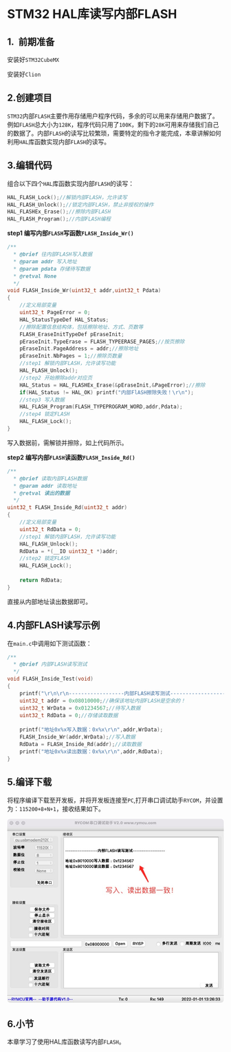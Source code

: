 # STM32 HAL库读写内部FLASH

## 1.  前期准备

安装好`STM32CubeMX`

安装好`Clion`

## 2.创建项目

`STM32`内部`FLASH`主要作用存储用户程序代码，多余的可以用来存储用户数据了。例如`FLASH`总大小为`128K`，程序代码只用了`100K`，剩下的`28K`可用来存储我们自己的数据了。内部`FLASH`的读写比较繁琐，需要特定的指令才能完成，本章讲解如何利用`HAL`库函数实现内部`FLASH`的读写。

## 3.编辑代码

组合以下四个`HAL`库函数实现内部`FLASH`的读写：

```c
HAL_FLASH_Lock();//解锁内部FLASH，允许读写
HAL_FLASH_Unlock();//锁定内部FLASH，禁止非授权的操作
HAL_FLASHEx_Erase();//擦除内部FLASH
HAL_FLASH_Program();//内部FLASH编程
```

**step1 编写内部`FLASH`写函数`FLASH_Inside_Wr()`**

```c
/**
  * @brief 往内部FLASH写入数据
  * @param addr 写入地址
  * @param pdata 存储待写数据
  * @retval None
  */
void FLASH_Inside_Wr(uint32_t addr,uint32_t Pdata)
{
    //定义局部变量
    uint32_t PageError = 0;
    HAL_StatusTypeDef HAL_Status;
    //擦除配置信息结构体，包括擦除地址、方式、页数等
    FLASH_EraseInitTypeDef pEraseInit;
    pEraseInit.TypeErase = FLASH_TYPEERASE_PAGES;//按页擦除
    pEraseInit.PageAddress = addr;//擦除地址
    pEraseInit.NbPages = 1;//擦除页数量
    //step1 解锁内部FLASH，允许读写功能
    HAL_FLASH_Unlock();
    //step2 开始擦除addr对应页
    HAL_Status = HAL_FLASHEx_Erase(&pEraseInit,&PageError);//擦除
    if(HAL_Status != HAL_OK) printf("内部FlASH擦除失败！\r\n");
    //step3 写入数据
    HAL_FLASH_Program(FLASH_TYPEPROGRAM_WORD,addr,Pdata);
    //step4 锁定FLASH
    HAL_FLASH_Lock();
}
```

写入数据前，需解锁并擦除，如上代码所示。

**step2 编写内部`FLASH`读函数`FLASH_Inside_Rd()`**

```c
/**
  * @brief 读取内部FLASH数据
  * @param addr 读取地址
  * @retval 读出的数据
  */
uint32_t FLASH_Inside_Rd(uint32_t addr)
{
    //定义局部变量
    uint32_t RdData = 0;
    //step1 解锁内部FLASH，允许读写功能
    HAL_FLASH_Unlock();
    RdData = *(__IO uint32_t *)addr;
    //step2 锁定FLASH
    HAL_FLASH_Lock();

    return RdData;
}
```

直接从内部地址读出数据即可。

## 4.内部FLASH读写示例

在`main.c`中调用如下测试函数：

```c
/**
  * @brief 内部FLASH读写测试
  */
void FLASH_Inside_Test(void)
{
    printf("\r\n\r\n------------------内部FLASH读写测试------------------\r\n\r\n");
    uint32_t addr = 0x08010000;//确保该地址内部FLASH是空余的！
    uint32_t WrData = 0x01234567;//待写入数据
    uint32_t RdData = 0;//存储读取数据

    printf("地址0x%x写入数据：0x%x\r\n",addr,WrData);
    FLASH_Inside_Wr(addr,WrData);//写入数据
    RdData = FLASH_Inside_Rd(addr);//读取数据
    printf("地址0x%x读出数据：0x%x\r\n",addr,RdData);
}
```

## 5.编译下载

将程序编译下载至开发板，并将开发板连接至`PC`,打开串口调试助手`RYCOM`，并设置为：`115200+8+N+1`，接收结果如下。

![](PIC/interFALSH.jpg)

## 6.小节

本章学习了使用HAL库函数读写内部`FLASH`。
